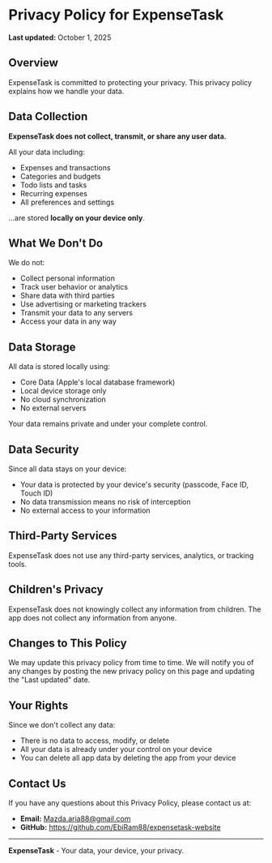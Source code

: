 # Privacy Policy for ExpenseTask

**Last updated:** October 1, 2025

## Overview
ExpenseTask is committed to protecting your privacy. This privacy policy explains how we handle your data.

## Data Collection
**ExpenseTask does not collect, transmit, or share any user data.**

All your data including:
- Expenses and transactions
- Categories and budgets
- Todo lists and tasks
- Recurring expenses
- All preferences and settings

...are stored **locally on your device only**.

## What We Don't Do
We do not:
- Collect personal information
- Track user behavior or analytics
- Share data with third parties
- Use advertising or marketing trackers
- Transmit your data to any servers
- Access your data in any way

## Data Storage
All data is stored locally using:
- Core Data (Apple's local database framework)
- Local device storage only
- No cloud synchronization
- No external servers

Your data remains private and under your complete control.

## Data Security
Since all data stays on your device:
- Your data is protected by your device's security (passcode, Face ID, Touch ID)
- No data transmission means no risk of interception
- No external access to your information

## Third-Party Services
ExpenseTask does not use any third-party services, analytics, or tracking tools.

## Children's Privacy
ExpenseTask does not knowingly collect any information from children. The app does not collect any information from anyone.

## Changes to This Policy
We may update this privacy policy from time to time. We will notify you of any changes by posting the new privacy policy on this page and updating the "Last updated" date.

## Your Rights
Since we don't collect any data:
- There is no data to access, modify, or delete
- All your data is already under your control on your device
- You can delete all app data by deleting the app from your device

## Contact Us
If you have any questions about this Privacy Policy, please contact us at:
- **Email:** Mazda.aria88@gmail.com
- **GitHub:** https://github.com/EbiRam88/expensetask-website

---

**ExpenseTask** - Your data, your device, your privacy.
